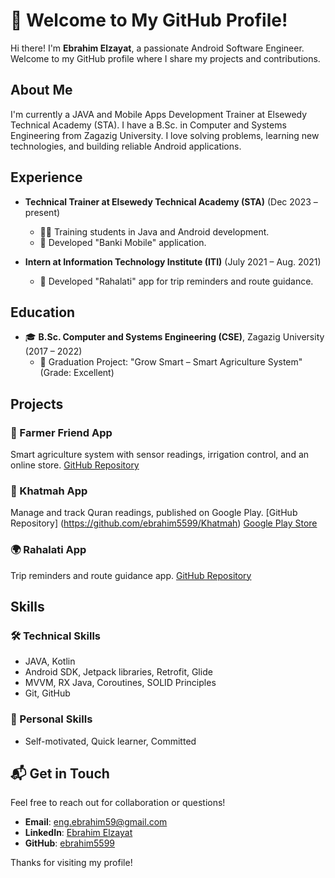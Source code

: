 # 👋 Welcome to My GitHub Profile!

Hi there! I'm **Ebrahim Elzayat**, a passionate Android Software Engineer. Welcome to my GitHub profile where I share my projects and contributions.

## About Me

I'm currently a JAVA and Mobile Apps Development Trainer at Elsewedy Technical Academy (STA). I have a B.Sc. in Computer and Systems Engineering from Zagazig University. I love solving problems, learning new technologies, and building reliable Android applications.

## Experience

- **Technical Trainer at Elsewedy Technical Academy (STA)** (Dec 2023 – present)
  - 👨‍🏫 Training students in Java and Android development.
  - 📱 Developed "Banki Mobile" application.

- **Intern at Information Technology Institute (ITI)** (July 2021 – Aug. 2021)
  - 🚀 Developed "Rahalati" app for trip reminders and route guidance.

## Education

- 🎓 **B.Sc. Computer and Systems Engineering (CSE)**, Zagazig University (2017 – 2022)
  - 🌟 Graduation Project: "Grow Smart – Smart Agriculture System" (Grade: Excellent)

## Projects

### 🌾 Farmer Friend App
Smart agriculture system with sensor readings, irrigation control, and an online store.
[GitHub Repository](https://github.com/ebrahim5599/Farmer-Friend)

### 📖 Khatmah App
Manage and track Quran readings, published on Google Play.
[GitHub Repository] (https://github.com/ebrahim5599/Khatmah)
[Google Play Store](https://play.google.com/store/apps/details?id=com.islamic.khatmah)

### 🌍 Rahalati App
Trip reminders and route guidance app.
[GitHub Repository](https://github.com/ebrahim5599/ITI-Final-Project)

## Skills

### 🛠️ Technical Skills
- JAVA, Kotlin
- Android SDK, Jetpack libraries, Retrofit, Glide
- MVVM, RX Java, Coroutines, SOLID Principles
- Git, GitHub

### 🌟 Personal Skills
- Self-motivated, Quick learner, Committed

## 📬 Get in Touch

Feel free to reach out for collaboration or questions!

- **Email**: [eng.ebrahim59@gmail.com](mailto:eng.ebrahim59@gmail.com)
- **LinkedIn**: [Ebrahim Elzayat](https://www.linkedin.com/in/ebrahim-elzayat59/)
- **GitHub**: [ebrahim5599](https://github.com/ebrahim5599)

Thanks for visiting my profile!
